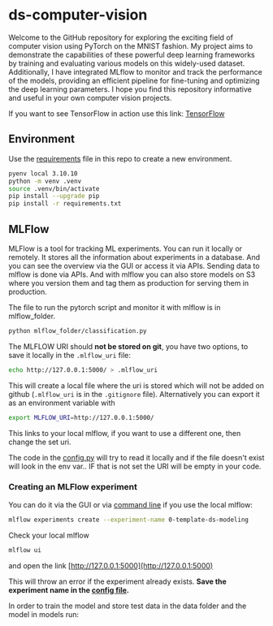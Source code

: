 # ds-computer-vision
Welcome to the GitHub repository for exploring the exciting field of computer vision using PyTorch on the MNIST fashion. My project aims to demonstrate the capabilities of these powerful deep learning frameworks by training and evaluating various models on this widely-used dataset. Additionally, I have integrated MLflow to monitor and track the performance of the models, providing an efficient pipeline for fine-tuning and optimizing the deep learning parameters. I hope you find this repository informative and useful in your own computer vision projects.

If you want to see TensorFlow in action use this link: [TensorFlow](https://github.com/andrey101010/ds-computer-vision-2)

## Environment 
Use the [requirements](requirements.txt) file in this repo to create a new environment. 

```BASH
pyenv local 3.10.10
python -m venv .venv
source .venv/bin/activate
pip install --upgrade pip
pip install -r requirements.txt
```

## MLFlow
MLFlow is a tool for tracking ML experiments. You can run it locally or remotely. It stores all the information about experiments in a database. And you can see the overview via the GUI or access it via APIs. Sending data to mlflow is done via APIs. And with mlflow you can also store models on S3 where you version them and tag them as production for serving them in production.

The file to run the pytorch script and monitor it with mlflow is in mlflow_folder.

```BASH
python mlflow_folder/classification.py
```

The MLFLOW URI should **not be stored on git**, you have two options, to save it locally in the `.mlflow_uri` file:

```BASH
echo http://127.0.0.1:5000/ > .mlflow_uri
```

This will create a local file where the uri is stored which will not be added on github (`.mlflow_uri` is in the `.gitignore` file). Alternatively you can export it as an environment variable with

```bash
export MLFLOW_URI=http://127.0.0.1:5000/
```

This links to your local mlflow, if you want to use a different one, then change the set uri.

The code in the [config.py](modeling/config.py) will try to read it locally and if the file doesn't exist will look in the env var.. IF that is not set the URI will be empty in your code.


### Creating an MLFlow experiment

You can do it via the GUI or via [command line](https://www.mlflow.org/docs/latest/tracking.html#managing-experiments-and-runs-with-the-tracking-service-api) if you use the local mlflow:

```bash
mlflow experiments create --experiment-name 0-template-ds-modeling
```

Check your local mlflow

```bash
mlflow ui
```

and open the link [http://127.0.0.1:5000](http://127.0.0.1:5000)

This will throw an error if the experiment already exists. **Save the experiment name in the [config file](modeling/config.py).**

In order to train the model and store test data in the data folder and the model in models run:


